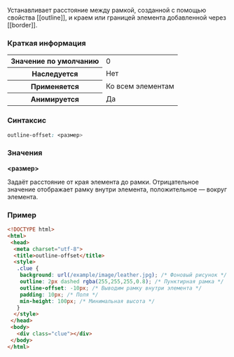 Устанавливает расстояние между рамкой, созданной с помощью свойства [[outline]], и краем или границей элемента добавленной через [[border]].

### Краткая информация
<table>
	<tbody>
		<tr>
			<th>Значение по умолчанию </th>
			<td>0</td>
		</tr>
		<tr>
			<th>Наследуется</th>
			<td>Нет</td>
		</tr>
		<tr>
			<th>Применяется</th>
			<td>Ко всем элементам </td>
		</tr>
		<tr>
			<th>Анимируется</th>
			<td>Да</td>
		</tr>
	</tbody>
</table>

### Синтаксис
```css
outline-offset: <размер>
```

### Значения

__<размер>__

Задаёт расстояние от края элемента до рамки. Отрицательное значение отображает рамку внутри элемента, положительное — вокруг элемента.

### Пример
```html
<!DOCTYPE html>
<html>
 <head>
  <meta charset="utf-8">
  <title>outline-offset</title>
  <style>
   .clue {
    background: url(/example/image/leather.jpg); /* Фоновый рисунок */
    outline: 2px dashed rgba(255,255,255,0.8); /* Пунктирная рамка */
    outline-offset: -10px; /* Выводим рамку внутри элемента */
    padding: 10px; /* Поля */
    min-height: 100px; /* Минимальная высота */
   }
  </style>
 </head>
 <body>
   <div class="clue"></div>
 </body>
</html>
```

